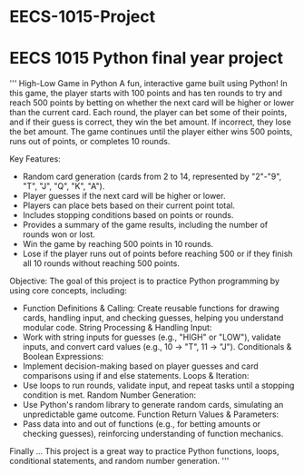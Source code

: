 # EECS-1015-Project
# EECS 1015 Python final year project

'''
High-Low Game in Python
A fun, interactive game built using Python! In this game, the player starts with 100 points and has ten rounds to try and reach 500 points by betting on whether the next card will be higher or lower than the current card. Each round, the player can bet some of their points, and if their guess is correct, they win the bet amount. If incorrect, they lose the bet amount. The game continues until the player either wins 500 points, runs out of points, or completes 10 rounds.

Key Features:
- Random card generation (cards from 2 to 14, represented by "2"-"9", "T", "J", "Q", "K", "A").
- Player guesses if the next card will be higher or lower.
- Players can place bets based on their current point total.
- Includes stopping conditions based on points or rounds.
- Provides a summary of the game results, including the number of rounds won or lost.
- Win the game by reaching 500 points in 10 rounds.
- Lose if the player runs out of points before reaching 500 or if they finish all 10 rounds without reaching 500 points.

Objective:
The goal of this project is to practice Python programming by using core concepts, including:
- Function Definitions & Calling:
  Create reusable functions for drawing cards, handling input, and checking guesses, helping you understand modular code.
String Processing & Handling Input:
- Work with string inputs for guesses (e.g., "HIGH" or "LOW"), validate inputs, and convert card values (e.g., 10 -> "T", 11 -> "J").
Conditionals & Boolean Expressions:
- Implement decision-making based on player guesses and card comparisons using if and else statements.
Loops & Iteration:
- Use loops to run rounds, validate input, and repeat tasks until a stopping condition is met.
Random Number Generation:
- Use Python's random library to generate random cards, simulating an unpredictable game outcome.
Function Return Values & Parameters:
- Pass data into and out of functions (e.g., for betting amounts or checking guesses), reinforcing understanding of function mechanics.

Finally ...
This project is a great way to practice Python functions, loops, conditional statements, and random number generation.
'''
